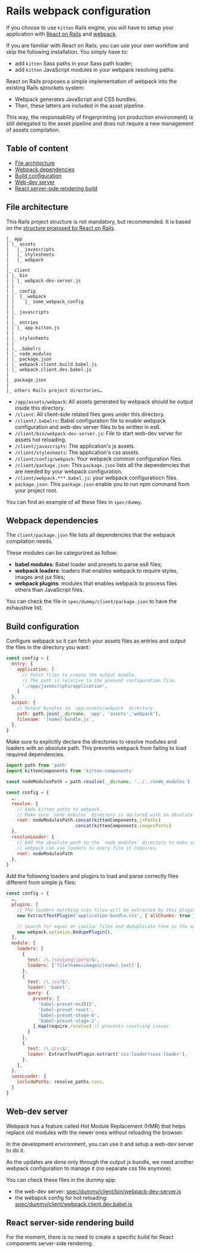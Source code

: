 # Rails webpack configuration

If you choose to use `kitten` Rails engine, you will have to setup your
application with [React on Rails](https://github.com/shakacode/react_on_rails)
and [webpack](https://webpack.github.io/).

If you are familiar with React on Rails, you can use your own workflow and skip
the following installation. You simply have to:
- add `kitten` Sass paths in your Sass path loader;
- add `kitten` JavaScript modules in your webpack resolving paths.

React on Rails proposes a simple implementation of webpack into the existing
Rails sprockets system:
- Webpack generates JavaScript and CSS bundles.
- Then, these latters are included in the asset pipeline.

This way, the responsability of fingerprinting (on production environment) is
still delegated to the asset pipeline and does not require a new management of
assets compilation.

## Table of content

- [File architecture](#file-architecture)
- [Webpack dependencies](#webpack-dependencies)
- [Build configuration](#build-configuration)
- [Web-dev server](#web-dev-server)
- [React server-side rendering build](#react-server-side-rendering-build)

## File architecture

This Rails project structure is not mandatory, but recommended. It is based on
the [structure proposed by React on
Rails](https://github.com/shakacode/react_on_rails/blob/master/docs/additional-reading/recommended-project-structure.md).

```
|_ app
| |_ assets
|   |_ javascripts
|   |_ stylesheets
|   |_ webpack
|
|_ client
| |_ bin
| | |_ webpack-dev-server.js
| |
| |_ config
| |  |_ webpack
| |    |_ some_webpack_config
| |
| |_ javascripts
| |
| |_ entries
| | |_ app-kitten.js
| |
| |_ stylesheets
| |
| |_ .babelrc
| |_ node_modules
| |_ package.json
| |_ webpack.client.build.babel.js
| |_ webpack.client.dev.babel.js
|
|_ package.json
|
|_ others Rails project directories…
```

- `/app/assets/webpack`: All assets generated by webpack should be output inside
  this directory.
- `/client`: All client-side related files goes under this directory.
- `/client/.babelrc`: Babel configuration file to enable webpack configuration
  and web-dev server files to be written in es6.
- `/client/bin/webpack-dev-server.js`: File to start web-dev server for assets
  hot reloading.
- `/client/javascripts`: The application's js assets.
- `/client/stylesheets`: The application's css assets.
- `/client/config/webpack`: Your webpack common configuration files.
- `/client/package.json`: This `package.json` lists all the dependencies that
  are needed by your webpack configuration.
- `/client/webpack.***.babel.js`: your webpack configuratiocn files.
- `package.json`: This `package.json` enable you to run npm command from your
  project root.

You can find an example of all these files in `spec/dummy`.

## Webpack dependencies

The `client/package.json` file lists all dependencies that the webpack
compilation needs.

These modules can be categorized as follow:
- **babel modules**: Babel loader and presets to parse es6 files;
- **webpack loaders**: loaders that enables webpack to require styles, images
  and jsx files;
- **webpack plugins**: modules that enables webpack to process files others than
  JavaScript files.

You can check the file in `spec/dummy/client/package.json` to have the
exhaustive list.

## Build configuration

Configure webpack so it can fetch your assets files as entries and output the
files in the directory you want:

```js
const config = {
  entry: {
    application: [
      // Fetch files to create the output bundle.
      // The path is relative to the present configuration file.
      './app/javascripts/application',
    ]
  },
  output: {
    // Output bundles in `app/assets/webpack` directory.
    path: path.join(__dirname, 'app', 'assets','webpack'),
    filename: '[name]-bundle.js',
  },
}
```

Make sure to explicitly declare the directories to resolve modules and loaders
with an absolute path. This prevents webpack from failing to load required
dependencies.

```js
import path from 'path'
import kittenComponents from 'kitten-components'

const nodeModulesPath = path.resolve(__dirname, '../../node_modules')

const config = {
  …,
  resolve: {
    // Adds kitten paths to webpack.
    // Make sure `node_modules` directory is declared with an absolute path.
    root: nodeModulesPath.concat(kittenComponents.jsPaths)
                         .concat(kittenComponents.imagesPaths)
  },
  resolveLoader: {
    // Add the absolute path to the `node_modules` directory to make sure
    // webpack can use loaders in every file it requires.
    root: nodeModulesPath
  },
}
```

Add the following loaders and plugins to load and parse correctly files
different from simple js files:

```js
const config = {
  …,
  plugins: [
    // The loaders matching scss files will be extracted by this plugin.
    new ExtractTextPlugin('application-bundle.css', { allChunks: true }),

    // Search for equal or similar files and deduplicate them in the output.
    new webpack.optimize.DedupePlugin(),
  ],
  module: {
    loaders: [
      {
        test: /\.(svg|png|jpe?g)$/,
        loaders: ['file?name=images/[name].[ext]'],
      },
      {
        test: /\.jsx?$/,
        loader: 'babel',
        query: {
          presets: [
            'babel-preset-es2015',
            'babel-preset-react',
            'babel-preset-stage-0',
            'babel-preset-stage-2',
          ].map(require.resolve) // prevents resolving issues
        }
      },
      {
        test: /\.scss$/,
        loader: ExtractTextPlugin.extract('css-loader!sass-loader'),
      },
    ],
  },
  sassLoader: {
    includePaths: resolve_paths.sass,
  }
}
```

## Web-dev server

Webpack has a feature called Hot Module Replacement (HMR) that helps replace old
modules with the newer ones without reloading the browser.

In the development environment, you can use it and setup a web-dev server to do
it.

As the updates are done only through the output js bundle, we need another webpack
configuration to manage it (no separate css file anymore).

You can check these files in the dummy app:
- the web-dev server:
  [spec/dummy/client/bin/webpack-dev-server.js](spec/dummy/client/bin/webpack-dev-server.js)
- the webapck config for hot reloading:
  [spec/dummy/client/webpack.client.dev.babel.js](spec/dummy/client/webpack.client.dev.babel.js)

## React server-side rendering build

For the moment, there is no need to create a specific build for React components
server-side rendering.
